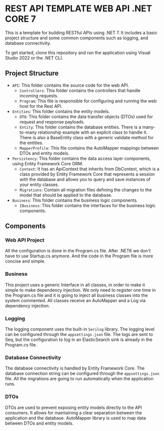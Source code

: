 # REST API TEMPLATE WEB API .NET CORE 7 

This is a template for building RESTful APIs using .NET 7. It includes a basic project structure and some common components such as logging, and database connectivity. 

To get started, clone this repository and run the application using Visual Studio 2022 or the .NET CLI. 

## Project Structure

- `API`: This folder contains the source code for the web API.
  - `Controllers`: This folder contains the controllers that handle incoming requests.
  - `Program`: This file is responsible for configuring and running the web host for the Rest API.
- `Entities`: This folder contains the entity models.
  - `DTO`: This folder contains the data transfer objects (DTOs) used for request and response payloads.
  - `Entity`: This folder contains the database entities. There is a many-to-many relationship example with an explicit class to handle it. There is also a BaseEntity class with a generic validate method for the entities.
  - `MapperProfile`: This file contains the AutoMapper mappings between DTOs and entity models.
- `Persistency`: This folder contains the data access layer components, using Entity Framework Core ORM.
  - `Context`: It has an ApiContext that inherits from DbContext, which is a class provided by Entity Framework Core that represents a session with the database and allows you to query and save instances of your entity classes.
  - `Migrations`: Contain all migration files defining the changes to the model that should be applied to the database.
- `Business`: This folder contains the business logic components.
  - `IBusiness`: This folder contains the interfaces for the business logic components.

## Components

### Web API Project

All the configuration is done in the Program.cs file. After .NET6 we don't have to use Startup.cs anymore. And the code in the Program file is more concise and simple.

### Business

This project uses a generic Interface in all classes, in order to make it simple to make dependency injection. We only need to register one time in the Program.cs file and it is going to inject all business classes into the system commented.
All classes receive an AutoMapper and a Log via dependency injection.

### Logging

The logging component uses the built-in `Serilog` library. The logging level can be configured through the `appsettings.json` file. The logs are sent to Seq, but the configuration to log in an ElasticSearch sink is already in the Program.cs file.

### Database Connectivity

The database connectivity is handled by Entity Framework Core. The database connection string can be configured through the `appsettings.json` file.
All the migrations are going to run automatically when the application runs.

### DTOs

DTOs are used to prevent exposing entity models directly to the API consumers. It allows for maintaining a clear separation between the application and the database. AutoMapper library is used to map data between DTOs and entity models.


